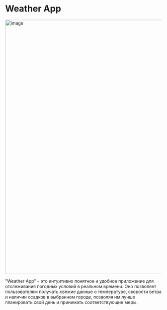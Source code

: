 # Weather App

<img width="816" alt="image" src="https://github.com/7erhii/Weather-App/assets/107697233/251f530a-e8f8-4297-83d4-f6bbda8b52fd">

"Weather App" - это интуитивно понятное и удобное приложение для отслеживания погодных условий в реальном времени. Оно позволяет пользователям получать свежие данные о температуре, скорости ветра и наличии осадков в выбранном городе, позволяя им лучше планировать свой день и принимать соответствующие меры.
